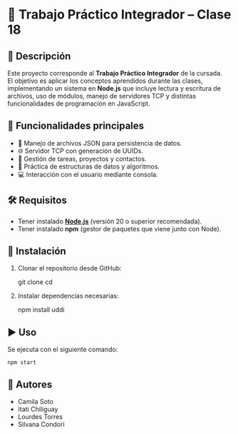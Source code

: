 # 📌 Trabajo Práctico Integrador – Clase 18

## 📖 Descripción
Este proyecto corresponde al **Trabajo Práctico Integrador** de la cursada.  
El objetivo es aplicar los conceptos aprendidos durante las clases, implementando un sistema en **Node.js** que incluye lectura y escritura de archivos, uso de módulos, manejo de servidores TCP y distintas funcionalidades de programación en JavaScript.

## 🚀 Funcionalidades principales
- 📂 Manejo de archivos JSON para persistencia de datos.  
- 🌐 Servidor TCP con generación de UUIDs.  
- 📝 Gestión de tareas, proyectos y contactos.  
- 🔄 Práctica de estructuras de datos y algoritmos.  
- 💻 Interacción con el usuario mediante consola. 


## 🛠️ Requisitos
- Tener instalado **[Node.js](https://nodejs.org/)** (versión 20 o superior recomendada).  
- Tener instalado **npm** (gestor de paquetes que viene junto con Node).  

## 📂 Instalación
1. Clonar el repositorio desde GitHub:
   
   git clone <url-del-repositorio>
   cd <carpeta-del-proyecto>


2. Instalar dependencias necesarias:

   npm install uddi
  
## ▶️ Uso

Se ejecuta con el siguiente comando:

    npm start


## 👥 Autores

* Camila Soto
* Itati Chiliguay
* Lourdes Torres
* Silvana Condori
